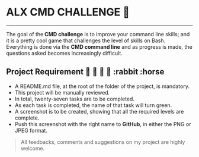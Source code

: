 # ALX CMD CHALLENGE :dart:
-----
The goal of the<b> CMD challenge</b> is to improve your command line skills; and it is a pretty cool game that challenges the level of skills on Bash. Everything is done via the <b>CMD command line</b> and as progress is made, the questions asked becomes increasingly difficult.

## Project Requirement :snail: :bug: :dolphin: :tiger: :rabbit :horse
* A README.md file, at the root of the folder of the project, is mandatory.
* This project will be manually reviewed.
* In total, twenty-seven tasks are to be completed.
* As each task is completed, the name of that task will turn green.
* A screenshot is to be created, showing that all the required levels are complete.
* Push this screenshot with the right name to <b>GitHub</b>, in either the PNG or JPEG 
format.

> All feedbacks, comments and suggestions on my project are highly welcome.
